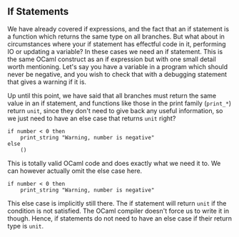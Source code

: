## If Statements

We have already covered if expressions, and the fact that an if statement is a function which returns the same type on all branches. But what about in circumstances where your if statement has effectful code in it, performing IO or updating a variable? In these cases we need an if statement. This is the same OCaml construct as an if expression but with one small detail worth mentioning. Let's say you have a variable in a program which should never be negative, and you wish to check that with a debugging statement that gives a warning if it is.

Up until this point, we have said that all branches must return the same value in an if statement, and functions like those in the print family (`print_*`) return `unit`, since they don't need to give back any useful information, so we just need to have an else case that returns `unit` right?

```
if number < 0 then
    print_string "Warning, number is negative"
else
    ()
```

This is totally valid OCaml code and does exactly what we need it to. We can however actually omit the else case here.

```
if number < 0 then
    print_string "Warning, number is negative"
```

This else case is implicitly still there. The if statement will return `unit` if the condition is not satisfied. The OCaml compiler doesn't force us to write it in though. Hence, if statements do not need to have an else case if their return type is `unit`.